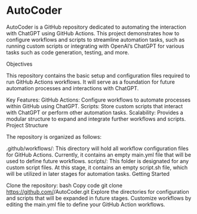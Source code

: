 # AutoCoder

AutoCoder is a GitHub repository dedicated to automating the interaction with ChatGPT using GitHub Actions. This project demonstrates how to configure workflows and scripts to streamline automation tasks, such as running custom scripts or integrating with OpenAI’s ChatGPT for various tasks such as code generation, testing, and more.

Objectives

This repository contains the basic setup and configuration files required to run GitHub Actions workflows. It will serve as a foundation for future automation processes and interactions with ChatGPT.

Key Features:
GitHub Actions: Configure workflows to automate processes within GitHub using ChatGPT.
Scripts: Store custom scripts that interact with ChatGPT or perform other automation tasks.
Scalability: Provides a modular structure to expand and integrate further workflows and scripts.
Project Structure

The repository is organized as follows:

.github/workflows/: This directory will hold all workflow configuration files for GitHub Actions. Currently, it contains an empty main.yml file that will be used to define future workflows.
scripts/: This folder is designated for any custom script files. At this stage, it contains an empty script.sh file, which will be utilized in later stages for automation tasks.
Getting Started

Clone the repository:
bash
Copy code
git clone https://github.com/<your-username>/AutoCoder.git
Explore the directories for configuration and scripts that will be expanded in future stages.
Customize workflows by editing the main.yml file to define your GitHub Action workflows.
